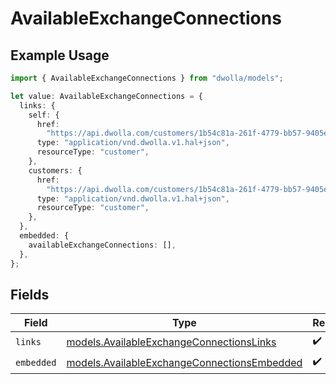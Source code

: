 # AvailableExchangeConnections

## Example Usage

```typescript
import { AvailableExchangeConnections } from "dwolla/models";

let value: AvailableExchangeConnections = {
  links: {
    self: {
      href:
        "https://api.dwolla.com/customers/1b54c81a-261f-4779-bb57-9405e6e00694/available-exchange-connections",
      type: "application/vnd.dwolla.v1.hal+json",
      resourceType: "customer",
    },
    customers: {
      href:
        "https://api.dwolla.com/customers/1b54c81a-261f-4779-bb57-9405e6e00694",
      type: "application/vnd.dwolla.v1.hal+json",
      resourceType: "customer",
    },
  },
  embedded: {
    availableExchangeConnections: [],
  },
};
```

## Fields

| Field                                                                                            | Type                                                                                             | Required                                                                                         | Description                                                                                      |
| ------------------------------------------------------------------------------------------------ | ------------------------------------------------------------------------------------------------ | ------------------------------------------------------------------------------------------------ | ------------------------------------------------------------------------------------------------ |
| `links`                                                                                          | [models.AvailableExchangeConnectionsLinks](../models/availableexchangeconnectionslinks.md)       | :heavy_check_mark:                                                                               | N/A                                                                                              |
| `embedded`                                                                                       | [models.AvailableExchangeConnectionsEmbedded](../models/availableexchangeconnectionsembedded.md) | :heavy_check_mark:                                                                               | N/A                                                                                              |